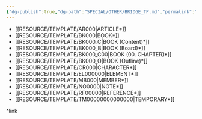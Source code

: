 ```yaml
---
{"dg-publish":true,"dg-path":"SPECIAL/OTHER/BRIDGE_TP.md","permalink":"/special/other/bridge-tp/","title":"Bridge Template","tags":["-bridge"]}
---
```


- [[RESOURCE/TEMPLATE/AR000\|ARTICLE*]]
- [[RESOURCE/TEMPLATE/BK000\|BOOK*]]
- [[RESOURCE/TEMPLATE/BK000_C\|BOOK (Content)*]]
- [[RESOURCE/TEMPLATE/BK000_B\|BOOK (Board)*]]
- [[RESOURCE/TEMPLATE/BK000_C00\|BOOK (00. CHAPTER)*]]
- [[RESOURCE/TEMPLATE/BK000_O\|BOOK (Outline)*]]
- [[RESOURCE/TEMPLATE/CR000\|CHARACTER*]]
- [[RESOURCE/TEMPLATE/EL000000\|ELEMENT*]]
- [[RESOURCE/TEMPLATE/MB000\|MEMBER*]]
- [[RESOURCE/TEMPLATE/NO0000\|NOTE*]]
- [[RESOURCE/TEMPLATE/RF00000\|REFERENCE*]]
- [[RESOURCE/TEMPLATE/TM00000000000000\|TEMPORARY*]]

^link